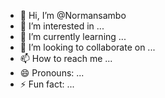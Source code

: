- 👋 Hi, I’m @Normansambo
- 👀 I’m interested in ...
- 🌱 I’m currently learning ...
- 💞️ I’m looking to collaborate on ...
- 📫 How to reach me ...
- 😄 Pronouns: ...
- ⚡ Fun fact: ...

<!---
Normansambo/Normansambo is a ✨ special ✨ repository because its `README.md` (this file) appears on your GitHub profile.
You can click the Preview link to take a look at your changes.
--->
